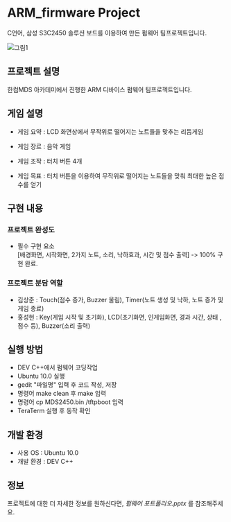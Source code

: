 # ARM_firmware Project
C언어, 삼성 S3C2450 솔루션 보드를 이용하여 만든 펌웨어 팀프로젝트입니다.

![그림1](https://github.com/ksj32/ARM_firmware/assets/77198732/0f9d1f67-029c-42cf-9c72-bceefcfd10cd)

## 프로젝트 설명

한컴MDS 아카데미에서 진행한 ARM 디바이스 펌웨어 팀프로젝트입니다.

## 게임 설명

- 게임 요약 : LCD 화면상에서 무작위로 떨어지는 노트들을 맞추는 리듬게임

- 게임 장르 :  음악 게임

- 게임 조작 : 터치 버튼 4개

- 게임 목표 : 터치 버튼을 이용하여 무작위로 떨어지는 노트들을 맞춰 최대한 높은 점수를 얻기

## 구현 내용

### 프로젝트 완성도

- 필수 구현 요소  <br>
[배경화면, 시작화면, 2가지 노트, 소리, 낙하효과, 시간 및 점수 출력] -> 100% 구현 완료.


### 프로젝트 분담 역할

- 김상준 : Touch(점수 증가, Buzzer 울림), Timer(노트 생성 및 낙하, 노트 증가 및 게임 종료)
- 홍성현 : Key(게임 시작 및 초기화), LCD(초기화면, 인게임화면, 경과 시간, 상태 ,점수 등), Buzzer(소리 출력)

## 실행 방법

- DEV C++에서 펌웨어 코딩작업
- Ubuntu 10.0 실행
- gedit "파일명" 입력 후 코드 작성, 저장
- 명령어 make clean 후 make 입력
- 명령어 cp MDS2450.bin /tftpboot 입력
- TeraTerm 실행 후 동작 확인

## 개발 환경

- 사용 OS : Ubuntu 10.0
- 개발 환경 : DEV C++

## 정보

프로젝트에 대한 더 자세한 정보를 원하신다면, _펌웨어 포트폴리오.pptx_ 를 참조해주세요.
